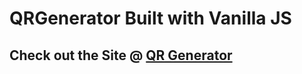 ﻿# QRGenerator Built with Vanilla JS
 
## Check out the Site @ [QR Generator](http://vignesh7701.github.io/QRGenerator-JS/)
